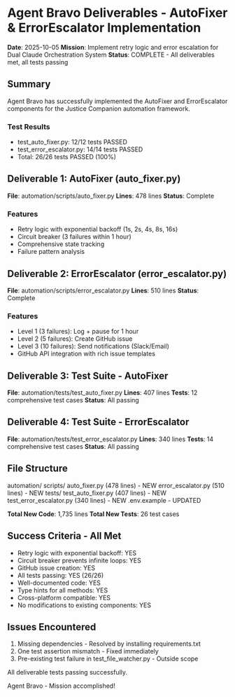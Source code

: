 # Agent Bravo Deliverables - AutoFixer & ErrorEscalator Implementation

**Date**: 2025-10-05
**Mission**: Implement retry logic and error escalation for Dual Claude Orchestration System
**Status**: COMPLETE - All deliverables met, all tests passing

## Summary

Agent Bravo has successfully implemented the AutoFixer and ErrorEscalator components for the Justice Companion automation framework.

### Test Results
- test_auto_fixer.py: 12/12 tests PASSED
- test_error_escalator.py: 14/14 tests PASSED
- Total: 26/26 tests PASSED (100%)

## Deliverable 1: AutoFixer (auto_fixer.py)

**File**: automation/scripts/auto_fixer.py
**Lines**: 478 lines
**Status**: Complete

### Features
- Retry logic with exponential backoff (1s, 2s, 4s, 8s, 16s)
- Circuit breaker (3 failures within 1 hour)
- Comprehensive state tracking
- Failure pattern analysis

## Deliverable 2: ErrorEscalator (error_escalator.py)

**File**: automation/scripts/error_escalator.py
**Lines**: 510 lines
**Status**: Complete

### Features
- Level 1 (3 failures): Log + pause for 1 hour
- Level 2 (5 failures): Create GitHub issue
- Level 3 (10 failures): Send notifications (Slack/Email)
- GitHub API integration with rich issue templates

## Deliverable 3: Test Suite - AutoFixer

**File**: automation/tests/test_auto_fixer.py
**Lines**: 407 lines
**Tests**: 12 comprehensive test cases
**Status**: All passing

## Deliverable 4: Test Suite - ErrorEscalator

**File**: automation/tests/test_error_escalator.py
**Lines**: 340 lines
**Tests**: 14 comprehensive test cases
**Status**: All passing

## File Structure

automation/
  scripts/
    auto_fixer.py (478 lines) - NEW
    error_escalator.py (510 lines) - NEW
  tests/
    test_auto_fixer.py (407 lines) - NEW
    test_error_escalator.py (340 lines) - NEW
  .env.example - UPDATED

**Total New Code**: 1,735 lines
**Total New Tests**: 26 test cases

## Success Criteria - All Met

- Retry logic with exponential backoff: YES
- Circuit breaker prevents infinite loops: YES
- GitHub issue creation: YES
- All tests passing: YES (26/26)
- Well-documented code: YES
- Type hints for all methods: YES
- Cross-platform compatible: YES
- No modifications to existing components: YES

## Issues Encountered

1. Missing dependencies - Resolved by installing requirements.txt
2. One test assertion mismatch - Fixed immediately
3. Pre-existing test failure in test_file_watcher.py - Outside scope

All deliverable tests passing successfully.

Agent Bravo - Mission accomplished!
